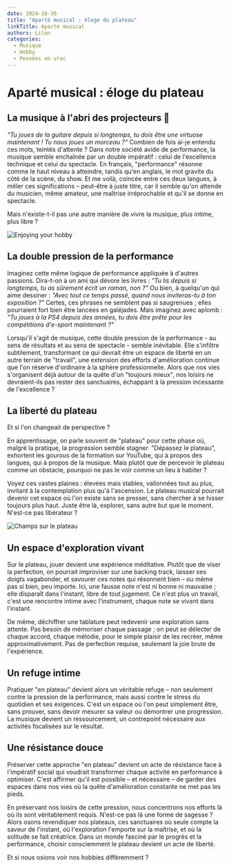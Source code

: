 ```yaml
---
date: 2024-10-30
title: "Aparté musical : éloge du plateau"
linkTitle: Aparté musical
authors: Lilon
categories:  
  - Musique
  - Hobby
  - Pensées en vrac
---
```


# Aparté musical : éloge du plateau

## La musique à l'abri des projecteurs 🎸

*"Tu joues de la guitare depuis si longtemps, tu dois être une virtuose maintenant ! Tu nous joues un morceau ?"* Combien de fois ai-je entendu ces mots, teintés d'attente ? Dans notre société avide de performance, la musique semble enchaînée par un double impératif : celui de l'excellence technique et celui du spectacle. En français, "performance" résonne comme le haut niveau à atteindre, tandis qu'en anglais, le mot gravite du côté de la scène, du show. Et me voilà, coincée entre ces deux langues, à mêler ces significations – peut-être à juste titre, car il semble qu'on attende du musicien, même amateur, une maîtrise irréprochable et qu'il se donne en spectacle.

Mais n'existe-t-il pas une autre manière de vivre la musique, plus intime, plus libre ?

![Enjoying your hobby](https://images-wixmp-ed30a86b8c4ca887773594c2.wixmp.com/f/09c917d0-f5ca-4b29-a706-5e3ed5489e13/digqw14-428e6670-9b8b-4f15-93f2-2e5130ffdbbc.jpg/v1/fill/w_900,h_957,q_75,strp/guitar_and_plants_doodle_by_li__lon_digqw14-fullview.jpg?token=eyJ0eXAiOiJKV1QiLCJhbGciOiJIUzI1NiJ9.eyJzdWIiOiJ1cm46YXBwOjdlMGQxODg5ODIyNjQzNzNhNWYwZDQxNWVhMGQyNmUwIiwiaXNzIjoidXJuOmFwcDo3ZTBkMTg4OTgyMjY0MzczYTVmMGQ0MTVlYTBkMjZlMCIsIm9iaiI6W1t7ImhlaWdodCI6Ijw9OTU3IiwicGF0aCI6IlwvZlwvMDljOTE3ZDAtZjVjYS00YjI5LWE3MDYtNWUzZWQ1NDg5ZTEzXC9kaWdxdzE0LTQyOGU2NjcwLTliOGItNGYxNS05M2YyLTJlNTEzMGZmZGJiYy5qcGciLCJ3aWR0aCI6Ijw9OTAwIn1dXSwiYXVkIjpbInVybjpzZXJ2aWNlOmltYWdlLm9wZXJhdGlvbnMiXX0.v3SNDX9lYvaUqlQpXwwdt0Zu_H8f7IgPrGNxCvmg_vs)

## La double pression de la performance

Imaginez cette même logique de performance appliquée à d'autres passions. Dira-t-on à un ami qui dévore les livres : *"Tu lis depuis si longtemps, tu as sûrement écrit un roman, non ?"* Ou bien, à quelqu'un qui aime dessiner : *"Avec tout ce temps passé, quand nous inviteras-tu à ton exposition ?"* Certes, ces phrases ne semblent pas si saugrenues ; elles pourraient fort bien être lancées en galéjades. Mais imaginez avec aplomb : *"Tu joues à la PS4 depuis des années, tu dois être prête pour les compétitions d'e-sport maintenant ?"*

Lorsqu'il s'agit de musique, cette double pression de la performance - au sens de résultats et au sens de spectacle - semble inévitable. Elle s'infiltre subtilement, transformant ce qui devrait être un espace de liberté en un autre terrain de "travail", une extension des efforts d'amélioration continue que l'on réserve d'ordinaire à la sphère professionnelle. Alors que nos vies s'organisent déjà autour de la quête d'un "toujours mieux", nos loisirs ne devraient-ils pas rester des sanctuaires, échappant à la pression incessante de l'excellence ?

## La liberté du plateau

Et si l'on changeait de perspective ?

En apprentissage, on parle souvent de "plateau" pour cette phase où, malgré la pratique, la progression semble stagner. "Dépassez le plateau", exhortent les gourous de la formation sur YouTube, qui à propos des langues, qui à propos de la musique. Mais plutôt que de percevoir le plateau comme un obstacle, pourquoi ne pas le voir comme un lieu à habiter ?

Voyez ces vastes plaines : élevées mais stables, vallonnées tout au plus, invitant à la contemplation plus qu'à l'ascension. Le plateau musical pourrait devenir cet espace où l'on existe sans se presser, sans chercher à se hisser toujours plus haut. Juste être là, explorer, sans autre but que le moment. N'est-ce pas libérateur ?

![Champs sur le plateau](https://images-wixmp-ed30a86b8c4ca887773594c2.wixmp.com/f/09c917d0-f5ca-4b29-a706-5e3ed5489e13/digwqgl-bef3ecff-4176-4ffe-9a1d-fbf6dadb4050.jpg/v1/fill/w_1035,h_772,q_70,strp/countryside__doodle_by_li__lon_digwqgl-pre.jpg?token=eyJ0eXAiOiJKV1QiLCJhbGciOiJIUzI1NiJ9.eyJzdWIiOiJ1cm46YXBwOjdlMGQxODg5ODIyNjQzNzNhNWYwZDQxNWVhMGQyNmUwIiwiaXNzIjoidXJuOmFwcDo3ZTBkMTg4OTgyMjY0MzczYTVmMGQ0MTVlYTBkMjZlMCIsIm9iaiI6W1t7ImhlaWdodCI6Ijw9OTU1IiwicGF0aCI6IlwvZlwvMDljOTE3ZDAtZjVjYS00YjI5LWE3MDYtNWUzZWQ1NDg5ZTEzXC9kaWd3cWdsLWJlZjNlY2ZmLTQxNzYtNGZmZS05YTFkLWZiZjZkYWRiNDA1MC5qcGciLCJ3aWR0aCI6Ijw9MTI4MCJ9XV0sImF1ZCI6WyJ1cm46c2VydmljZTppbWFnZS5vcGVyYXRpb25zIl19.ynM7Ve4E4el-h3pgTh0fjfr0agvfPdFbtUE-D6YOK3c)

## Un espace d'exploration vivant

Sur le plateau, jouer devient une expérience méditative. Plutôt que de viser la perfection, on pourrait improviser sur une backing track, laisser ses doigts vagabonder, et savourer ces notes qui résonnent bien – ou même pas si bien, peu importe. Ici, une fausse note n'est ni bonne ni mauvaise ; elle disparaît dans l'instant, libre de tout jugement. Ce n'est plus un travail, c'est une rencontre intime avec l'instrument, chaque note se vivant dans l'instant.

De même, déchiffrer une tablature peut redevenir une exploration sans attente. Pas besoin de mémoriser chaque passage ; on peut se délecter de chaque accord, chaque mélodie, pour le simple plaisir de les recréer, même approximativement. Pas de perfection requise, seulement la joie brute de l'expérience.

## Un refuge intime

Pratiquer "en plateau" devient alors un véritable refuge – non seulement contre la pression de la performance, mais aussi contre le stress du quotidien et ses exigences. C'est un espace où l'on peut simplement être, sans prouver, sans devoir mesurer sa valeur ou démontrer une progression. La musique devient un ressourcement, un contrepoint nécessaire aux activités focalisées sur le résultat.

## Une résistance douce

Préserver cette approche "en plateau" devient un acte de résistance face à l'impératif social qui voudrait transformer chaque activité en performance à optimiser. C'est affirmer qu'il est possible – et nécessaire – de garder des espaces dans nos vies où la quête d'amélioration constante ne met pas les pieds.

En préservant nos loisirs de cette pression, nous concentrons nos efforts là où ils sont véritablement requis. N'est-ce pas là une forme de sagesse ? Alors osons revendiquer nos plateaux, ces sanctuaires où seule compte la saveur de l'instant, où l'exploration l'emporte sur la maîtrise, et où la solitude se fait créatrice. Dans un monde fasciné par le progrès et la performance, choisir consciemment le plateau devient un acte de liberté.

Et si nous osions voir nos hobbies différemment ?
